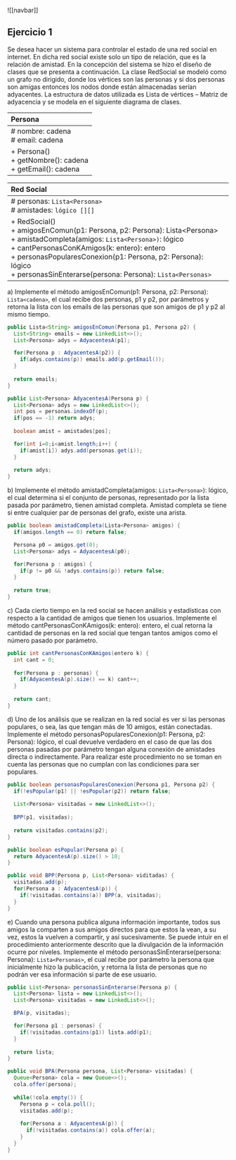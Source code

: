 ![[navbar]]
## Ejercicio 1
Se desea hacer un sistema para controlar el estado de una red social en internet. 
En dicha red social existe solo un tipo de relación, que es la relación de amistad. En 
la concepción del sistema se hizo el diseño de clases que se presenta a 
continuación. La clase RedSocial se modeló como un grafo no dirigido, donde los 
vértices son las personas y si dos personas son amigas entonces los nodos donde 
están almacenadas serían adyacentes. La estructura de datos utilizada es Lista de 
vértices – Matriz de adyacencia y se modela en el siguiente diagrama de clases.

|                           Persona                            |
| :----------------------------------------------------------- |
|             # nombre: cadena<br># email: cadena              |
| + Persona()<br>+ getNombre(): cadena<br>+ getEmail(): cadena |

| Red Social                                                                                                                                                                                                                                                                                                         |
| :----------------------------------------------------------------------------------------------------------------------------------------------------------------------------------------------------------------------------------------------------------------------------------------------------------------- |
| # personas: `Lista<Persona>`<br># amistades: `lógico [][]`                                                                                                                                                                                                                                                         |
| + RedSocial()<br>+ amigosEnComun(p1: Persona, p2: Persona): Lista\<Persona\><br>+ amistadCompleta(amigos: `Lista<Persona>)`: lógico<br>+ cantPersonasConKAmigos(k: entero): entero<br>+ personasPopularesConexion(p1: Persona, p2: Persona): lógico<br>+ personasSinEnterarse(persona: Persona): `Lista<Personas>` |

a) Implemente el método amigosEnComun(p1: Persona, p2: Persona): `Lista<cadena>`, el cual recibe dos personas, p1 y p2, por parámetros y retorna la lista con los emails de las personas que son amigos de p1 y p2 al mismo tiempo.
```java
public Lista<String> amigosEnComun(Persona p1, Persona p2) {
  List<String> emails = new LinkedList<>();
  List<Persona> adys = AdyacentesA(p1);

  for(Persona p : AdyacentesA(p2)) {
    if(adys.contains(p)) emails.add(p.getEmail());
  }
  
  return emails;
}

public List<Persona> AdyacentesA(Persona p) {
  List<Persona> adys = new LinkedList<>();
  int pos = personas.indexOf(p);
  if(pos == -1) return adys;
  
  boolean amist = amistades[pos];

  for(int i=0;i<amist.length;i++) {
    if(amist[i]) adys.add(personas.get(i));
  }
  
  return adys;
}
```

b) Implemente el método amistadCompleta(amigos: `Lista<Persona>`): lógico, el cual determina si el conjunto de personas, representado por la lista pasada por parámetro, tienen amistad completa. Amistad completa se tiene si entre cualquier par de personas del grafo, existe una arista.
```java
public boolean amistadCompleta(Lista<Persona> amigos) {
  if(amigos.length == 0) return false;

  Persona p0 = amigos.get(0);
  List<Persona> adys = AdyacentesA(p0);

  for(Persona p : amigos) {
    if(p != p0 && !adys.contains(p)) return false;
  }
  
  return true;
}
```

c) Cada cierto tiempo en la red social se hacen análisis y estadísticas con respecto a la cantidad de amigos que tienen los usuarios. Implemente el método cantPersonasConKAmigos(k: entero): entero, el cual retorna la cantidad de personas en la red social que tengan tantos amigos como el número pasado por parámetro. 
```java
public int cantPersonasConKAmigos(entero k) {
  int cant = 0;
  
  for(Persona p : personas) {
    if(AdyacentesA(p).size() == k) cant++;
  }
  
  return cant;
}
```

d) Uno de los análisis que se realizan en la red social es ver si las personas populares, o sea, las que tengan más de 10 amigos, están conectadas. Implemente el método personasPopularesConexion(p1: Persona, p2: Persona): lógico, el cual devuelve verdadero en el caso de que las dos personas pasadas por parámetro tengan alguna conexión de amistades directa o indirectamente. Para realizar este procedimiento no se toman en cuenta las personas que no cumplan con las condiciones para ser populares.
```java
public boolean personasPopularesConexion(Persona p1, Persona p2) {
  if(!esPopular(p1) || !esPopular(p2)) return false;
  
  List<Persona> visitadas = new LinkedList<>();
  
  BPP(p1, visitadas);
  
  return visitadas.contains(p2);
}

public boolean esPopular(Persona p) {
  return AdyacentesA(p).size() > 10;
}

public void BPP(Persona p, List<Persona> viditadas) {
  visitadas.add(p);
  for(Persona a : AdyacentesA(p)) {
    if(!visitadas.contains(a)) BPP(a, visitadas);
  }
}
```

e) Cuando una persona publica alguna información importante, todos sus amigos la comparten a sus amigos directos para que estos la vean, a su vez, estos la vuelven a compartir, y así sucesivamente. Se puede intuir en el procedimiento anteriormente descrito que la divulgación de la información ocurre por niveles. Implemente el método personasSinEnterarse(persona: Persona): `Lista<Personas>`, el cual recibe por parámetro la persona que inicialmente hizo la publicación, y retorna la lista de personas que no podrán ver esa información si parte de ese usuario.
```java
public List<Persona> personasSinEnterarse(Persona p) {
  List<Persona> lista = new LinkedList<>();
  List<Persona> visitadas = new LinkedList<>();

  BPA(p, visitadas);

  for(Persona p1 : personas) {
    if(!visitadas.contains(p1)) lista.add(p1);
  }
  
  return lista;
}

public void BPA(Persona persona, List<Persona> visitadas) {
  Queue<Persona> cola = new Queue<>();
  cola.offer(persona);
  
  while(!cola.empty()) {
    Persona p = cola.poll();
    visitadas.add(p);
    
    for(Persona a : AdyacentesA(p)) {
      if(!visitadas.contains(a)) ​cola.offer(a);
    }
  }
}
```

